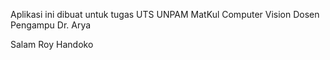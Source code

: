 Aplikasi ini dibuat untuk tugas UTS UNPAM
MatKul Computer Vision
Dosen Pengampu Dr. Arya

Salam
Roy Handoko
